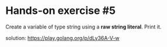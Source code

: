 # Hands-on exercise #5
Create a variable of type string using a **raw string literal**.
Print it.

solution: https://play.golang.org/p/dLy36A-V-w 